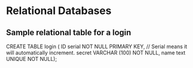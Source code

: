 
# Relational Databases

## Sample relational table for a login
CREATE TABLE login (
    ID serial NOT NULL PRIMARY KEY, // Serial means it will        automatically increment.
    secret VARCHAR (100) NOT NULL, 
    name text UNIQUE NOT NULL);